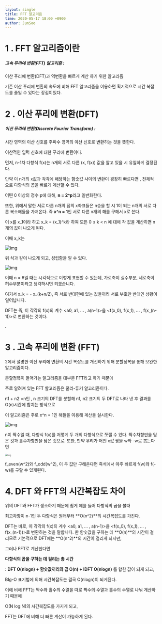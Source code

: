 ```yaml
---
layout: single
title: FFT 알고리즘
time: 2020-05-17 18:00 +0900
author: JunSoo
---
```


# 1 . FFT 알고리즘이란

##### 고속 푸리에 변환(FFT) 알고리즘 : 

이산 푸리에 변환(DFT)과 역변환을 빠르게 계산 하기 위한 알고리즘

기존 이산 푸리에 변환의 속도에 비해 FFT 알고리즘을 이용하면 획기적으로 시간 복잡도를 줄일 수 있다는 장점이있다.



# 2 . 이산 푸리에 변환(DFT)  

##### 이산 푸리에 변환(Discrete Fourier Transform) : 

시간 영역의 이산 신호를 주파수 영역의 이산 신호로 변환하는 것을 뜻한다.

이산적인 입력 신호에 대한 푸리에 변환이다.

 먼저, n-1차 다항식 f(x)는 n개의 서로 다른 (x, f(x)) 값을 알고 있을 시 유일하게 결정된다.

만약 이 n개의 x값과 각각에 해당하는 함숫값 사이의 변환이 굉장히 빠르다면 , 전체적으로 다항식의 곱을 빠르게 계산할 수 있다.



어떤 0 이상의 정수 p에 대해, **n = 2^p**라고 일반화한다.

또한, 위에서 말한 서로 다른 n개의 점의 x좌표들은 n승을 할 시 1이 되는 n개의 서로 다른 복소해들을 가져온다. 즉 **x^n = 1**인 서로 다른 n개의 해를 구해서 x로 쓴다.



이 x를 x_1이라 하고 x_k = (x_1)^k라 하여 모든 0 ≤ k < n 에 대해 각 값을 계산하면 n개의 값이 나오게 된다. 

이때 x_k는 

![img](https://blogfiles.pstatic.net/MjAxOTA4MzBfMzMg/MDAxNTY3MTQxMzk2MjUx.WIIEWwrkxbcTtfNzHCjm65hGNIh1PzAuEG8fOk6gZb0g.0yeyHuE75lijYSuC-unDCgHyo0MpJId3rGr9S8zxwDYg.PNG.kks227/2.png?type=w3)

 위 식과 같이 나오게 되고, 성립함을 알 수 있다.

![img](https://blogfiles.pstatic.net/MjAxOTA4MzBfMTk1/MDAxNTY3MTQzNzAyNzE4.nsVtF6XzE-FPbA7_fBg3I5ajfuQhEFYnRWYwWAeYHbEg.G5PX8wpP3F-9GwJzoBOC2uEj4XSH8eMhXQ4JGpYI1xMg.PNG.kks227/5.png?type=w3)



이때 n = 8일 때는 시각적으로 이렇게 표현할 수 있는데, 가로축이 실수부분, 세로축이 허수부분이라고 생각하시면 되겠습니다.

여기서 x_k = - x_(k+n/2), 즉 서로 반대편에 있는 값들끼리 서로 부호만 반대인 상황이 일어납니다.

DFT는 즉, 이 각각의 f(x)의 계수 <a0, a1, ... , a(n-1)>을 <f(x_0), f(x_1), ... , f(x_(n-1))>로 변환하는 것이다.



.

# 3 . 고속 푸리에 변환 (FFT) 

2에서 설명한 이산 푸리에 변환의 시간 복잡도를 개선하기 위해  분할정복을 통해 보완한 알고리즘이다.

분할정복이 들어가는 알고리즘을 대부분 FFT라고 하기 때문에

주로 알려져 있는 FFT 할고리즘은 쿨리-튜키 알고리즘이다.

n1 + n2 =n인 ,  n 크기의 DFT를 분할해 n1, n2 크기의 두 DFT로 나타 낸 후 결과를 O(n)시간에 합치는 방식으로

이 알고리즘은 주로  x^n = 1인 해들을 이용해 계산을 실시한다.



![img](https://blogfiles.pstatic.net/MjAxOTA4MzBfMTY3/MDAxNTY3MTQyOTE1MDgw.NQx1WRooXiK_KdRY9klrBeYWYwbI-v1nsgjhdpcuudcg.kxAedXcKRe5TtliT-YyeqJh2eS0FNemWHrybeVeHF1Yg.PNG.kks227/3.png?type=w3) 



n이 짝수일 때, 다항식 f(x)를 저렇게 두 개의 다항식으로 쪼갤 수 있다. 짝수차항만을 담은 것과 홀수차항만을 담은 것으로. 또한, 만약 우리가 어떤 x값 쌍을 w와 -w로 뽑는다면

<img src="https://blogfiles.pstatic.net/MjAxOTA4MzBfNzgg/MDAxNTY3MTQzMTc3MzQ2.qcEFCMQQZXxH2i3STzYUQBN3OQ9uajanxfDqIjZFwnkg.6V-pIr3S69NG8ujzXTjOwEAyXvTRolc4_v7AxeKB2REg.PNG.kks227/4.png?type=w3" alt="img" style="zoom:50%;" />

f_even(w^2)와 f_odd(w^2), 이 두 값만 구해온다면 즉석에서 아주 빠르게 f(w)와 f(-w)를 구할 수 있게된다.



# 4. DFT 와 FFT의 시간복잡도 차이

위의 DFT와 FFT가 생소하기 때문에 쉽게 예를 들어 다항식의 곱을 볼때

최고차항이 n-1인 두 다항식은 원래부터 **O(n^2)**의 시간복잡도를 가진다.

DFT는 바로, 이 각각의 f(x)의 계수 <a0, a1, ... , a(n-1)>을 <f(x_0), f(x_1), ... , f(x_(n-1))>로 변환하는 것을 말합니다. 한 함숫값을 구하는 데 **O(n)**의 시간이 걸리므로 기본적으로 DFT에는 **O(n^2)**의 시간이 걸리게 되지만,



그러나 FFT로 계산한다면 

**다항식의 곱을 구하는 데 걸리는 총 시간**

:  **DFT O(nlogn) + 함숫값끼리의 곱 O(n) + IDFT O(nlogn)** 를 합한 값이 되게 되고,

BIg-O 표기법에 의해 시간복잡도는 결국 O(nlogn)이 되게된다.



이에 비해 FFT는 짝수와 홀수의 수열을 따로 짝수의 수열과 홀수의 수열로 나눠 계산하기 때문에 

O(N log N)의 시간복잡도를 가지게 되고,

FFT는 DFT에 비해 더 빠른 계산이 가능하게 된다.

